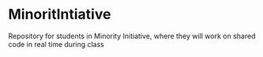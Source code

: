 # MinoritIntiative
Repository for students in Minority Initiative, where they will work on shared code in real time during class

